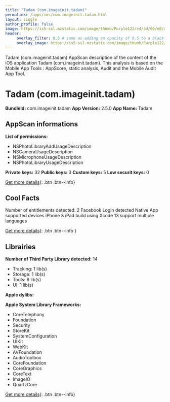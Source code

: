 ```yaml
---
title: "Tadam (com.imageinit.tadam)"
permalink: /apps/ios/com.imageinit.tadam.html
layout: single
author_profile: false
image: https://is5-ssl.mzstatic.com/image/thumb/Purple122/v4/ad/06/e0/ad06e0a3-4c26-2ed2-edb8-63fce5e53b60/AppIcon-1x_U007emarketing-0-7-0-85-220.png/512x512bb.jpg
header: 
     overlay_filter: 0.5 # same as adding an opacity of 0.5 to a black background
     overlay_image: https://is5-ssl.mzstatic.com/image/thumb/Purple122/v4/ad/06/e0/ad06e0a3-4c26-2ed2-edb8-63fce5e53b60/AppIcon-1x_U007emarketing-0-7-0-85-220.png/512x512bb.jpg
---
```

Tadam (com.imageinit.tadam) AppScan description of the content of the iOS application Tadam (com.imageinit.tadam). This analysis is based on the Mobile App Tools : AppScore, static analysis, Audit and the Mobile Audit App Tool.

# Tadam (com.imageinit.tadam)

**BundleId:** com.imageinit.tadam
**App Version:** 2.5.0
**App Name:** Tadam


## AppScan informations 

**List of permissions:** 
- NSPhotoLibraryAddUsageDescription
- NSCameraUsageDescription
- NSMicrophoneUsageDescription
- NSPhotoLibraryUsageDescription
  
  
**Private keys:** 32
**Public keys:** 3
**Custom keys:** 5
**Low securit keys:** 0
  
[Get more details](/pricing.html){: .btn .btn--info}

## Cool Facts

Number of entitlements detected: 2
Facebook Login detected
Native App
supported devices iPhone & iPad
build using Xcode 13
support multiple languages
  
[Get more details](/pricing.html){: .btn .btn--info }

## Librairies 
**Number of Third Party Library detected:** 14
- Tracking: 1 lib(s)
- Storage: 1 lib(s)
- Tools: 6 lib(s)
- UI: 1 lib(s)


**Apple dylibs:**


**Apple System Library Frameworks:**
- CoreTelephony
- Foundation
- Security
- StoreKit
- SystemConfiguration
- UIKit
- WebKit
- AVFoundation
- AudioToolbox
- CoreFoundation
- CoreGraphics
- CoreText
- ImageIO
- QuartzCore


  
[Get more details](/pricing.html){: .btn .btn--info}


